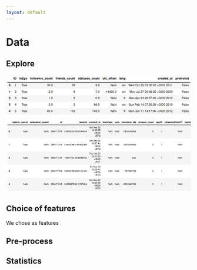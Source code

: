 ```yaml
---
layout: default
---
```

# Data

## Explore
![egoalter](./assets/img/egoalter.png)
![egotimes](./assets/img/egotimes.png)

## Choice of features
We chose as features

## Pre-process

## Statistics
